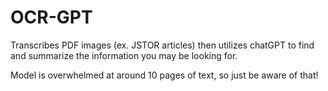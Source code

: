 # OCR-GPT
Transcribes PDF images (ex. JSTOR articles) then utilizes chatGPT to find and summarize the information you may be looking for.

Model is overwhelmed at around 10 pages of text, so just be aware of that!
